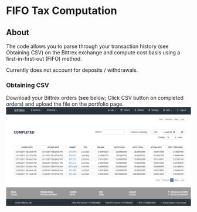 # FIFO Tax Computation

## About
The code allows you to parse through your transaction history (see Obtaining CSV) on the Bittrex exchange and compute cost basis using a first-in-first-out (FIFO) method.

Currently does not account for deposits / withdrawals.

### Obtaining CSV
Download your Bittrex orders (see below; Click CSV button on completed orders) and upload the file on the portfolio page.
![screenshot](img/bittrex.png)